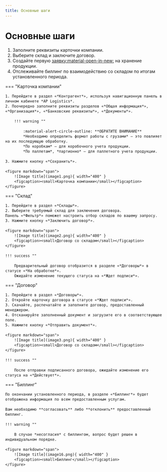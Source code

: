 ```yaml
---
title: Основные шаги
---
```

<head>
<!-- Google tag (gtag.js) -->
<script async src="https://www.googletagmanager.com/gtag/js?id=G-FYVP33C6EY"></script>
<script>
  window.dataLayer = window.dataLayer || [];
  function gtag(){dataLayer.push(arguments);}
  gtag('js', new Date());

  gtag('config', 'G-FYVP33C6EY');
</script>

<!-- Yandex.Metrika counter -->
<script type="text/javascript" >
   (function(m,e,t,r,i,k,a){m[i]=m[i]||function(){(m[i].a=m[i].a||[]).push(arguments)};
   m[i].l=1*new Date();
   for (var j = 0; j < document.scripts.length; j++) {if (document.scripts[j].src === r) { return; }}
   k=e.createElement(t),a=e.getElementsByTagName[t](0),k.async=1,k.src=r,a.parentNode.insertBefore(k,a)})
   (window, document, "script", "https://mc.yandex.ru/metrika/tag.js", "ym");

   ym(103210143, "init", {
        clickmap:true,
        trackLinks:true,
        accurateTrackBounce:true,
        webvisor:true
   });
</script>
<noscript><div><img src="https://mc.yandex.ru/watch/103210143" style="position:absolute; left:-9999px;" alt="" /></div></noscript>
<!-- /Yandex.Metrika counter -->
</head>

# Основные шаги

1. Заполните реквизиты карточки компании.
2. Выберите склад и заключите договор.
3. Создайте первую [заявку:material-open-in-new:](warehouse-request.md) на хранение продукции.
4. Отслеживайте биллинг по взаимодействию со складом по итогам установленного периода.

=== "Карточка компании"

    1. Перейдите в раздел «*Контрагент*», используя навигационную панель в личном кабинете *AP Logistics*.
    2. Поочередно заполните реквизиты разделов «*Общая информация*», «*Организация*», «*Банковские реквизиты*», «*Документы*».

        !!! warning ""

            :material-alert-circle-outline: **ОБРАТИТЕ ВНИМАНИЕ**  
            *Необходимо определить формат работы с грузами* – это повлияет на их последующую обработку.  
            *По коробкам* – для коробочного учета продукции.  
            *По паллетам*, *партионно* – для паллетного учета продукции.

    3. Нажмите кнопку «*Сохранить*».

    <figure markdown="span">
        ![Image title](image1.png){ width="400" }
        <figcaption><small>Карточка компании</small></figcaption>
    </figure>

=== "Склад"

    1. Перейдите в раздел «*Склады*».
    2. Выберите требуемый склад для заключения договора.  
    Панель «*Фильтр*» поможет настроить отбор складов по вашему запросу.
    3. Нажмите кнопку «*Заключить договор*».

    <figure markdown="span">
        ![Image title](image2.png){ width="400" }
        <figcaption><small>Договор со складом</small></figcaption>
    </figure>

    !!! success ""

        Предварительный договор отобразится в разделе «*Договоры*» в статусе «*На обработке*».  
        Ожидайте изменение текущего статуса на «*Ждет подписи*».

=== "Договор"

    1. Перейдите в раздел «*Договоры*».
    2. Откройте карточку договора в статусе «*Ждет подписи*».
    3. Скачайте, распечатайте и заполните договор, предоставленный менеджером.
    4. Отсканируйте заполненный документ и загрузите его в соответствующее поле.
    5. Нажмите кнопку «*Отправить документ*».

    <figure markdown="span">
        ![Image title](image3.png){ width="400" }
        <figcaption><small>Договор со складом</small></figcaption>
    </figure>

    !!! success ""

        После отправки подписанного договора, ожидайте изменение его статуса на «*Действует*».

=== "Биллинг"

    По окончании установленного периода, в разделе «*Биллинг*» будет отображена информация по всем предоставленным услугам.  

    Вам необходимо **согласовать** либо **отклонить** предоставленный биллинг.

    !!! warning ""

        В случае *несогласия* c биллингом, вопрос будет решен в индивидуальном порядке. 

    <figure markdown="span">
        ![Image title](image16.png){ width="400" }
        <figcaption><small>Биллинг</small></figcaption>
    </figure>
